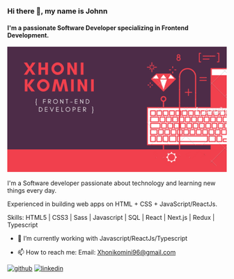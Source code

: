 
### Hi there 👋, my name is Johnn
#### I'm a passionate **Software Developer** specializing in **Frontend Development**.
![Software Developer](https://github.com/Xhoni96/xhoni96/blob/master/XHONI%20KOMINI.png)

I'm a Software developer passionate about technology and learning new things every day. 

Experienced in building web apps on HTML + CSS + JavaScript/ReactJs. 

Skills:  HTML5 | CSS3 | Sass | Javascript | SQL | React | Next.js | Redux | Typescript

- 🔭 I’m currently working with Javascript/ReactJs/Typescript 

- 📫 How to reach me: Email: Xhonikomini96@gmail.com 


[<img src='https://cdn.jsdelivr.net/npm/simple-icons@3.0.1/icons/github.svg' alt='github' height='40'>](https://github.com/xhoni96)  [<img src='https://cdn.jsdelivr.net/npm/simple-icons@3.0.1/icons/linkedin.svg' alt='linkedin' height='40'>](https://www.linkedin.com/in/xhonikomini/)  









